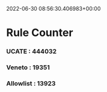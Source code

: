 2022-06-30 08:56:30.406983+00:00
# Rule Counter 
 ### UCATE : 444032

 ### Veneto : 19351

 ### Allowlist : 13923